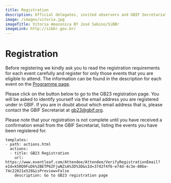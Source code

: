 ```yaml
---
title: Registration
description: Official delegates, invited observers and GBIF Secretariat staff must register in advance to attend GB23.
image: /images/vitoria.jpg
imageTitle: Vitoria Amazonica BY José Sabino/SiBBr
imageLink: http://sibbr.gov.br/
---
```

# Registration

Before registering we kindly ask you to read the registration requirements for each event carefully and register for only those events that you are eligible to attend. The information can be found in the description for each event on the [Programme page](http://gb23.gbif.org/en/programme/).

Please click on the button below to go to the GB23 registration page. You will be asked to identify yourself via the email address you are registered under in GBIF. If you are in doubt about which email address that is, please contact the GBIF Secretariat at [gb23@gbif.org](mailto:gb23@gbif.org).

Please note that your registration is not complete until you have received a confirmation email from the GBIF Secretariat, listing the events you have been registered for. 

```styledYaml
templates:
- path: actions.html
  actions:
  - title: GB23 Registration
    url: https://www.eventleaf.com/Attendee/Attendee/VerifyRegistrationEmail?eId=k5RQ9FuDk%2BETP6ZFjwNZsA%3D%3D&sId=3742f4f6-e74d-4c3e-80be-74c22021e528&isPreview=False
    description: Go to GB23 registration page
```





